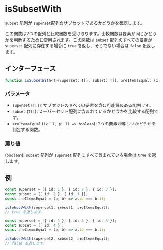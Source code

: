 # isSubsetWith

`subset` 配列が `superset`配列のサブセットであるかどうかを確認します。

この関数は2つの配列と比較関数を受け取ります。比較関数は要素が同じかどうかを判断するために使用されます。この関数は `subset` 配列のすべての要素が `superset` 配列に存在する場合に `true` を返し、そうでない場合は `false` を返します。

## インターフェース

```typescript
function isSubsetWith<T>(superset: T[], subset: T[], areItemsEqual: (x: T, y: T) => boolean): boolean;
```

### パラメータ

- `superset` (`T[]`): サブセットのすべての要素を含む可能性のある配列です。
- `subset` (`T[]`): スーパーセット配列に含まれているかどうかを比較する配列です。
- `areItemsEqual` (`(x: T, y: T) => boolean`): 2つの要素が等しいかどうかを判定する関数。

### 戻り値

(`boolean`): `subset` 配列が `superset` 配列にすべて含まれている場合は `true` を返します。

## 例

```typescript
const superset = [{ id: 1 }, { id: 2 }, { id: 3 }];
const subset = [{ id: 2 }, { id: 1 }];
const areItemsEqual = (a, b) => a.id === b.id;

isSubsetWith(superset1, subset1, areItemsEqual);
// true を返します。

const superset = [{ id: 1 }, { id: 2 }, { id: 3 }];
const subset = [{ id: 4 }];
const areItemsEqual = (a, b) => a.id === b.id;

isSubsetWith(superset2, subset2, areItemsEqual);
// false を返します。
```
